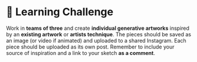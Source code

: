 # 🥇 Learning Challenge

Work in **teams of three** and create **individual generative artworks** inspired by an **existing artwork** or **artists technique**. The pieces should be saved as an image \(or video if animated\) and uploaded to a shared Instagram. Each piece should be uploaded as its own post. Remember to include your source of inspiration and a link to your sketch **as a comment**.

